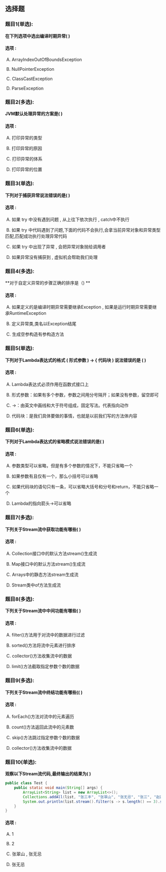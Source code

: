 ## 选择题

### 题目1(单选):

**在下列选项中选出编译时期异常(  )**

#### 选项 :

​	A. ArrayIndexOutOfBoundsException

​	B. NullPointerException

​	C. ClassCastException

​	D. ParseException



### 题目2(多选):

**JVM默认处理异常的方案是(  )**

#### 选项 : 

​	A. 打印异常的类型

​	B. 打印异常的原因

​	C. 打印异常的体系

​	D. 打印异常的位置





### 题目3(单选):

**下列对于捕获异常说法错误的是(  )**

#### 选项 :

​	A. 如果 try 中没有遇到问题 , 从上往下依次执行 , catch中不执行

​	B. 如果 try 中代码遇到了问题,下面的代码不会执行,会拿当前异常对象和异常类型匹配,匹配成功执行处理异常代码

​	C. 如果 try 中出现了异常 , 会把异常对象抛给调用者

​	D. 如果异常没有捕获到 , 虚拟机会帮助我们处理



### 题目4(多选):

**对于自定义异常的步骤正确的排序是（) **

#### 选项 :

​	A. 如果定义的是编译时期异常需要继承Exception , 如果是运行时期异常需要继承RuntimeException

​	B. 定义异常类,类名以Exception结尾

​	C. 生成空参构造有参构造方法



### 题目5(单选):

**下列对于Lambda表达式的格式  ( 形式参数 )  -> { 代码块 ) 说法错误的是 (   )**

#### 选项 :

​	A. Lambda表达式必须作用在函数式接口上

​	B. 形式参数：如果有多个参数，参数之间用分号隔开；如果没有参数，留空即可

​	C. ->：由英文中画线和大于符号组成，固定写法。代表指向动作

​	D. 代码块：是我们具体要做的事情，也就是以前我们写的方法体内容



### 题目6(单选):

**下列对于Lambda表达式的省略模式说法错误的是(  )**

#### 选项 :

​	A. 参数类型可以省略，但是有多个参数的情况下，不能只省略一个

​	B. 如果参数有且仅有一个，那么小括号可以省略

​	C. 如果代码块的语句只有一条，可以省略大括号和分号和return，不能只省略一个

​	D. Lambda的指向箭头->可以省略 



### 题目7(多选):

**下列关于Stream流中获取功能有哪些(  )**

#### 选项 :

​	A. Collection接口中的默认方法stream()生成流

​	B. Map接口中的默认方法stream()生成流

​	C. Arrays中的静态方法stream生成流

​	D. Stream类中of方法生成流



### 题目8(多选):

**下列关于Stream流中中间功能有哪些(  )**

#### 选项 :

​	A. filter()方法用于对流中的数据进行过滤

​	B. sorted()方法将流中元素进行排序

​	C. collector()方法收集流中的数据

​	D. limit()方法截取指定参数个数的数据



### 题目9(多选):

**下列关于Stream流中终结功能有哪些(( )**

#### 选项 :

​	A. forEach()方法对流中的元素遍历

​	B. count()方法返回此流中的元素数

​	C. skip()方法跳过指定参数个数的数据

​	D. collector()方法收集流中的数据



### 题目10(单选):

**观察以下Stream流代码,最终输出的结果为(  )**

```java
public class Test {
    public static void main(String[] args) {
        ArrayList<String> list = new ArrayList<>();
        Collections.addAll(list, "张三丰", "张翠山", "张无忌", "张三", "赵四");
        System.out.println(list.stream().filter(s -> s.length() == 3).skip(2).count());
    }
}
```

#### 选项 :

​	A.  1

​	B.  2

​	C.  张翠山 , 张无忌

​	D.  张无忌

